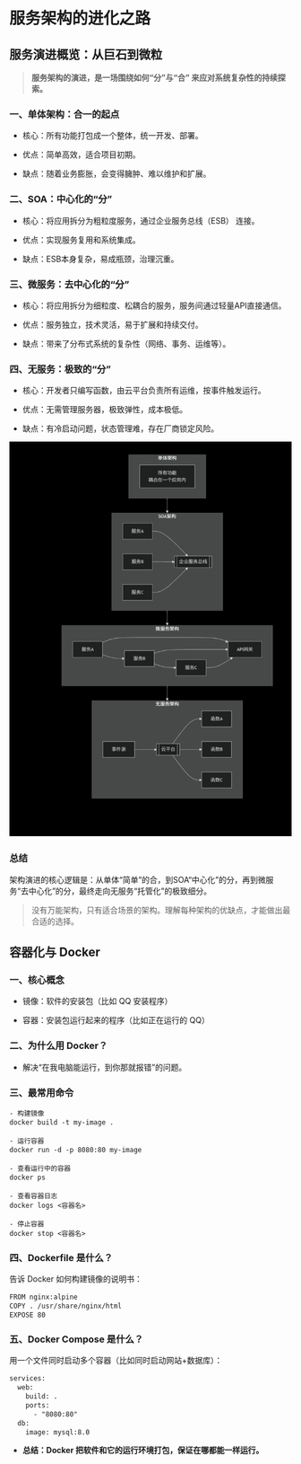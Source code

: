 # 服务架构的进化之路
## 服务演进概览：从巨石到微粒
>**服务架构的演进，是一场围绕如何“分”与“合” 来应对系统复杂性的持续探索。**

### 一、单体架构：合一的起点
* 核心：所有功能打包成一个整体，统一开发、部署。

* 优点：简单高效，适合项目初期。

* 缺点：随着业务膨胀，会变得臃肿、难以维护和扩展。
### 二、SOA：中心化的“分”
* 核心：将应用拆分为粗粒度服务，通过企业服务总线（ESB） 连接。

* 优点：实现服务复用和系统集成。

* 缺点：ESB本身复杂，易成瓶颈，治理沉重。
### 三、微服务：去中心化的“分”
* 核心：将应用拆分为细粒度、松耦合的服务，服务间通过轻量API直接通信。

* 优点：服务独立，技术灵活，易于扩展和持续交付。

* 缺点：带来了分布式系统的复杂性（网络、事务、运维等）。
### 四、无服务：极致的“分”
* 核心：开发者只编写函数，由云平台负责所有运维，按事件触发运行。

* 优点：无需管理服务器，极致弹性，成本极低。

* 缺点：有冷启动问题，状态管理难，存在厂商锁定风险。
  
![示意图](ab.png)  

### 总结
架构演进的核心逻辑是：从单体“简单”的合，到SOA“中心化”的分，再到微服务“去中心化”的分，最终走向无服务“托管化”的极致细分。

>没有万能架构，只有适合场景的架构。理解每种架构的优缺点，才能做出最合适的选择。  
## 容器化与 Docker
### 一、核心概念
* 镜像：软件的安装包（比如 QQ 安装程序）

* 容器：安装包运行起来的程序（比如正在运行的 QQ）

### 二、为什么用 Docker？
* 解决“在我电脑能运行，到你那就报错”的问题。

### 三、最常用命令
```
- 构建镜像
docker build -t my-image .

- 运行容器
docker run -d -p 8080:80 my-image

- 查看运行中的容器
docker ps

- 查看容器日志
docker logs <容器名>

- 停止容器
docker stop <容器名>
```
### 四、Dockerfile 是什么？
告诉 Docker 如何构建镜像的说明书：
```
FROM nginx:alpine
COPY . /usr/share/nginx/html
EXPOSE 80
```
### 五、Docker Compose 是什么？
用一个文件同时启动多个容器（比如同时启动网站+数据库）：
```
services:
  web:
    build: .
    ports: 
      - "8080:80"
  db:
    image: mysql:8.0
```
* **总结：Docker 把软件和它的运行环境打包，保证在哪都能一样运行。**